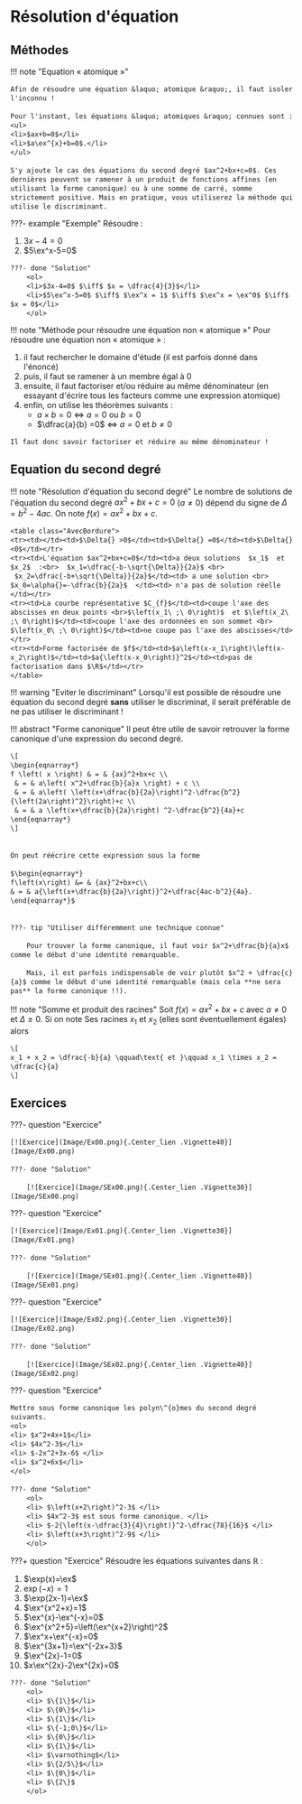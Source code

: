 # Résolution d'équation

## Méthodes

!!! note "Equation &laquo; atomique &raquo;"

    Afin de résoudre une équation &laquo; atomique &raquo;, il faut isoler l'inconnu !

    Pour l'instant, les équations &laquo; atomiques &raquo; connues sont :
    <ul>
    <li>$ax+b=0$</li>
    <li>$a\ex^{x}+b=0$.</li>
    </ul>

    S'y ajoute le cas des équations du second degré $ax^2+bx+c=0$. Ces dernières peuvent se ramener à un produit de fonctions affines (en utilisant la forme canonique) ou à une somme de carré, somme strictement positive. Mais en pratique, vous utiliserez la méthode qui utilise le discriminant.

???- example "Exemple"
    Résoudre :
    <ol>
    <li>$3x-4=0$</li>
    <li>$5\ex^x-5=0$</li>
    </ol>

    ???- done "Solution"
        <ol>
        <li>$3x-4=0$ $\iff$ $x = \dfrac{4}{3}$</li>
        <li>$5\ex^x-5=0$ $\iff$ $\ex^x = 1$ $\iff$ $\ex^x = \ex^0$ $\iff$ $x = 0$</li>
        </ol>

!!! note "Méthode pour résoudre une équation non &laquo; atomique &raquo;"
    Pour résoudre une équation non &laquo; atomique &raquo; : 
    <ol>
    <li>il faut rechercher le domaine d'étude (il est parfois donné dans l'énoncé)</li>
    <li>puis, il faut se ramener à un membre  égal à 0</li>
    <li>ensuite, il faut factoriser et/ou réduire au même dénominateur (en essayant d'écrire tous les facteurs comme une expression atomique) </li>
    <li>enfin, on utilise les théorèmes suivants :
    <ul>
    <li>$a\times b =0$ $\iff$ $a = 0$ ou $b = 0$ </li>
    <li>$\dfrac{a}{b} =0$ $\iff$ $a = 0$ et $b \neq 0$ </li>
    </ul></li>
    </ol>

    Il faut donc savoir factoriser et réduire au même dénominateur !

## Equation du second degré

!!! note "Résolution d'équation du second degré"
    Le nombre de solutions de l'équation du second degré $ax^2+bx+c=0$ ($a \neq 0$) dépend du signe de $\Delta = b^2 - 4ac$. On note $f(x) = ax^2+bx+c$.

    <table class="AvecBordure">
    <tr><td></td><td>$\Delta{} >0$</td><td>$\Delta{} =0$</td><td>$\Delta{} <0$</td></tr>
    <tr><td>L'équation $ax^2+bx+c=0$</td><td>a deux solutions  $x_1$  et  $x_2$  :<br>  $x_1=\dfrac{-b-\sqrt{\Delta}}{2a}$ <br> 
     $x_2=\dfrac{-b+\sqrt{\Delta}}{2a}$</td><td> a une solution <br> $x_0=\alpha{}=-\dfrac{b}{2a}$  </td><td> n'a pas de solution réelle </td></tr>
    <tr><td>La courbe représentative $C_{f}$</td><td>coupe l'axe des abscisses en deux points <br>$\left(x_1\ ;\ 0\right)$  et $\left(x_2\ ;\ 0\right)$</td><td>coupe l'axe des ordonnées en son sommet <br> $\left(x_0\ ;\ 0\right)$</td><td>ne coupe pas l'axe des abscisses</td>
    </tr>    
    <tr><td>Forme factorisée de $f$</td><td>$a\left(x-x_1\right)\left(x-x_2\right)$</td><td>$a{\left(x-x_0\right)}^2$</td><td>pas de factorisation dans $\R$</td></tr>
    </table>

!!! warning "Eviter le discriminant"
    Lorsqu'il est possible de résoudre une équation du second degré **sans** utiliser le discriminat, il serait préférable de ne pas utiliser le discriminant !

!!! abstract "Forme canonique"
    Il peut être utile de savoir retrouver la forme canonique d'une expression du second degré.
    
    \[
    \begin{eqnarray*}
    f \left( x \right) & = & {ax}^2+bx+c \\
     & = & a\left( x^2+\dfrac{b}{a}x \right) + c \\
     & = & a\left( \left(x+\dfrac{b}{2a}\right)^2-\dfrac{b^2}{\left(2a\right)^2}\right)+c \\
     & = & a \left(x+\dfrac{b}{2a}\right) ^2-\dfrac{b^2}{4a}+c
    \end{eqnarray*}
    \]


    On peut réécrire cette expression sous la forme
  
    $\begin{eqnarray*}
    f\left(x\right) &= & {ax}^2+bx+c\\
    & = & a{\left(x+\dfrac{b}{2a}\right)}^2+\dfrac{4ac-b^2}{4a}.
    \end{eqnarray*}$


    ???- tip "Utiliser différemment une technique connue"

        Pour trouver la forme canonique, il faut voir $x^2+\dfrac{b}{a}x$ comme le début d'une identité remarquable. 

        Mais, il est parfois indispensable de voir plutôt $x^2 + \dfrac{c}{a}$ comme le début d'une identité remarquable (mais cela **ne sera pas** la forme canonique !!).

!!! note "Somme et produit des racines"
    Soit $f(x) = ax^2+bx+c$ avec $a\neq 0$ et $\Delta\geq 0$. Si on note Ses racines $x_1$ et $x_2$ (elles sont éventuellement égales) alors

    \[
    x_1 + x_2 = \dfrac{-b}{a} \qquad\text{ et }\qquad x_1 \times x_2 = \dfrac{c}{a}
    \]

## Exercices

???- question "Exercice"

    [![Exercice](Image/Ex00.png){.Center_lien .Vignette40}](Image/Ex00.png)

    ???- done "Solution"

        [![Exercice](Image/SEx00.png){.Center_lien .Vignette30}](Image/SEx00.png)

???- question "Exercice"

    [![Exercice](Image/Ex01.png){.Center_lien .Vignette30}](Image/Ex01.png)

    ???- done "Solution"

        [![Exercice](Image/SEx01.png){.Center_lien .Vignette40}](Image/SEx01.png)

???- question "Exercice"

    [![Exercice](Image/Ex02.png){.Center_lien .Vignette30}](Image/Ex02.png)

    ???- done "Solution"

        [![Exercice](Image/SEx02.png){.Center_lien .Vignette40}](Image/SEx02.png)

???- question "Exercice"

    Mettre sous forme canonique les polyn\^{o}mes du second degré suivants.
    <ol>
    <li> $x^2+4x+1$</li>
    <li> $4x^2-3$</li>
    <li> $-2x^2+3x-6$ </li>
    <li> $x^2+6x$</li>
    </ol>

    ???- done "Solution"
        <ol>
        <li> $\left(x+2\right)^2-3$ </li>
        <li> $4x^2-3$ est sous forme canonique. </li>
        <li> $-2{\left(x-\dfrac{3}{4}\right)}^2-\dfrac{78}{16}$ </li>
        <li> $\left(x+3\right)^2-9$ </li>
        </ol>

???+ question "Exercice"
    Résoudre les équations suivantes dans $\mathbb{R}$ :
    <ol>
    <li> $\exp(x)=\ex$</li>
    <li> $\exp(-x)=1$</li>
    <li> $\exp(2x-1)=\ex$</li>
    <li> $\ex^{x^2+x}=1$</li>
    <li> $\ex^{x}-\ex^{-x}=0$</li>
    <li> $\ex^{x^2+5}=\left(\ex^{x+2}\right)^2$</li>
    <li> $\ex^x+\ex^{-x}=0$</li>
    <li> $\ex^{3x+1}=\ex^{-2x+3}$</li>
    <li> $\ex^{2x}-1=0$</li>
    <li> $x\ex^{2x}-2\ex^{2x}=0$
    </ol>
    
    ???- done "Solution"
        <ol>
        <li> $\{1\}$</li>
        <li> $\{0\}$</li>
        <li> $\{1\}$</li>
        <li> $\{-1;0\}$</li>
        <li> $\{0\}$</li>
        <li> $\{1\}$</li>
        <li> $\varnothing$</li>
        <li> $\{2/5\}$</li>
        <li> $\{0\}$</li>
        <li> $\{2\}$
        </ol>
